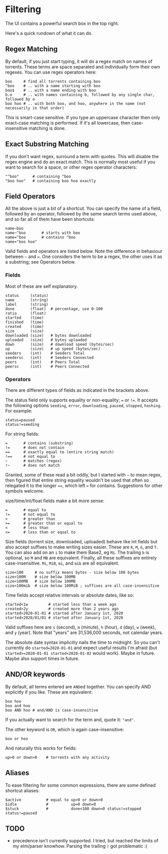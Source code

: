 # Filtering

The UI contains a powerful search box in the top right.

Here's a quick rundown of what it can do.

## Regex Matching

By default, if you just start typing, it will do a regex match on names of torrents. These terms are space separated and individually form their own regexes. You can use regex operators here:

```
boo     # find all torrents containing boo
^boo    # .. with a name starting with boo
boo$    # .. with a name ending with boo
b.o     # .. with names containing b, followed by any single char, followed by o
boo hoo # .. with both boo, and hoo, anywhere in the name (not necessarily in that order)
```

This is smart-case sensitive. If you type an uppercase character then only exact-case matching is performed. If it's all lowercase, then case-insensitive matching is done.

## Exact Substring Matching

If you don't want regex, surround a term with quotes. This will disable the regex engine and do an exact match. This is normally most useful if you want to search for a space, or other regex operator characters:

```
"^boo"      # containing ^boo
"boo hoo"   # containing boo hoo exactly
```

## Field Operators

All the above is just a bit of a shortcut. You can specify the name of a field, followed by an operator, followed by the same search terms used above, and so far all of them have been shortcuts:

```
name~boo
name~^boo       # starts with boo
name=^boo       # contains ^boo
name="boo hoo"
```

Valid fields and operators are listed below. Note the difference in behaviour between `~` and `=`. One considers the term to be a regex, the other uses it as a substring; see Operators below.


### Fields

Most of these are self explanatory.

```
status     (status)
name       (string)
label      (string)
done       (float)  # percentage, use 0-100
ratio      (float)
started    (time)
finished   (time)
created    (time)
size       (size)
downloaded (size)   # bytes downloaded
uploaded   (size)   # bytes uploaded
down       (size)   # download speed (bytes/sec)
up         (size)   # up speed (bytes/sec)
seeders    (int)    # Seeders Total
seedersc   (int)    # Seeders Connected
peers      (int)    # Peers Total
peersc     (int)    # Peers Connected
```

### Operators

There are different types of fields as indicated in the brackets above.

The status field only supports equality or non-equality; `=` or `!=`. It accepts the following options `seeding`, `error`, `downloading`, `paused`, `stopped`, `hashing`. For example:

```
status=paused
status!=seeding
```


For string fields:

```
=       # contains (substring)
!=      # does not contain
==      # exactly equal to (entire string match)
!==     # not equal to
~       # matches (regex)
!~      # does not match
```

Granted, some of these read a bit oddly, but I started with `~` to mean regex, then figured that entire string equality wouldn't be used that often so relegated it to the longer `==`, which left `=` for contains. Suggestions for other symbols welcome.

size/time/int/float fields make a bit more sense:

```
=       # equal to
!=      # not equal to
>       # greater than
>=      # greater than or equal to
<       # less than
<=      # less than or equal to
```

Size fields (torrent size, downloaded, uploaded) behave like int fields but also accept suffixes to make writing sizes easier. These are `K`, `M`, `G`, and `T`. You can also add on an `i` to make them Base2, eg `Mi`. The trailing `b` is optional, so `M` and `MB` are equivalent. Finally, all these suffixes are entirely case-insensitive. `Mi`, `MiB`, `mi`, and `mib` are all equivalent.

```
size<100     # no suffix means bytes - size below 100 bytes
size<100M    # size below 100MB
size<100MB   # size below 100MB
size<100mib  # size below 100MiB ; suffixes are all case-insensitive
```

Time fields accept relative intervals or absolute dates, like so:

```
started<1w         # started less than a week ago
created>2y         # created more than 2 years ago
started>2020-01-01 # started after January 1st, 2020
started>2020/01/01 # started after January 1st, 2020
```

Valid suffixes here are `s` (second), `m` (minute), `h` (hour), `d` (day), `w` (week), and `y` (year). Note that "years" are 31,536,000 seconds, not calendar years.

The absolute date syntax implicitly nails the time to midnight. So you can't currently do `started=2020-01-01` and expect useful results I'm afraid (but `started>=2020-01-01 started<2020-01-02` would work). Maybe in future. Maybe also support times in future.

## AND/OR keywords

By default, all terms entered are `AND`ed together. You can specify AND explicitly if you like. These are equivalent:

```
boo hoo
boo and hoo
boo AND hoo # and/AND is case-insensitive
```

If you actually want to search for the term and, quote it: `"and"`.

The other keyword is `OR`, which is again case-insensitive:

```
boo or hoo
```

And naturally this works for fields:

```
up>0 or down>0    # torrents with any activity
```

## Aliases

To ease filtering for some common expressions, there are some defined shortcut aliases:

```
$active           # equal to up>0 or down>0
$idle             #          up=0 down=0
$stuck            #          done<100 down=0 status!=stopped status!=paused
```

## TODO

  * precedence isn't currently supported. I tried, but reached the limits of my elm/parser knowhow. Parsing the trailing `)` got problematic :(
